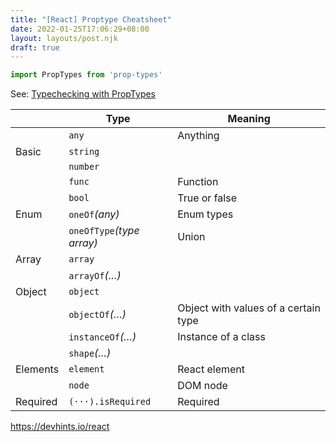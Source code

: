 ```yaml
---
title: "[React] Proptype Cheatsheet"
date: 2022-01-25T17:06:29+08:00
layout: layouts/post.njk
draft: true
---
```


```jsx
import PropTypes from 'prop-types'
```

See: [Typechecking with PropTypes](https://reactjs.org/docs/typechecking-with-proptypes.html)

|          | Type                      | Meaning                              |
| -------- | ------------------------- | ------------------------------------ |
|          | `any`                     | Anything                             |
| Basic    | `string`                  |                                      |
|          | `number`                  |                                      |
|          | `func`                    | Function                             |
|          | `bool`                    | True or false                        |
| Enum     | `oneOf`*(any)*            | Enum types                           |
|          | `oneOfType`*(type array)* | Union                                |
| Array    | `array`                   |                                      |
|          | `arrayOf`*(…)*            |                                      |
| Object   | `object`                  |                                      |
|          | `objectOf`*(…)*           | Object with values of a certain type |
|          | `instanceOf`*(…)*         | Instance of a class                  |
|          | `shape`*(…)*              |                                      |
| Elements | `element`                 | React element                        |
|          | `node`                    | DOM node                             |
| Required | `(···).isRequired`        | Required                             |







https://devhints.io/react